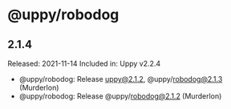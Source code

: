 # @uppy/robodog

## 2.1.4

Released: 2021-11-14
Included in: Uppy v2.2.4

- @uppy/robodog: Release uppy@2.1.2, @uppy/robodog@2.1.3 (Murderlon)
- @uppy/robodog: Release @uppy/robodog@2.1.2 (Murderlon)
